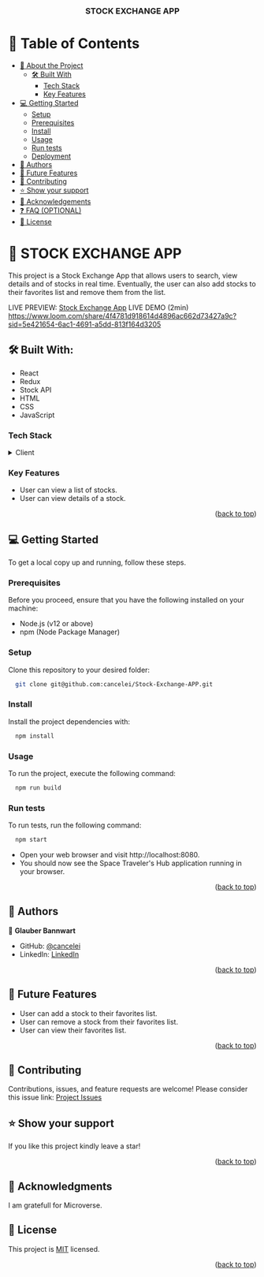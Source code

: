 
<a name="readme-top"></a>

<div align="center">
  <h3><b> STOCK EXCHANGE APP </b></h3>

</div>

# 📗 Table of Contents

- [📖 About the Project](#about-project)
  - [🛠 Built With](#built-with)
    - [Tech Stack](#tech-stack)
    - [Key Features](#key-features)
- [💻 Getting Started](#getting-started)
  - [Setup](#setup)
  - [Prerequisites](#prerequisites)
  - [Install](#install)
  - [Usage](#usage)
  - [Run tests](#run-tests)
  - [Deployment](#triangular_flag_on_post-deployment)
- [👥 Authors](#authors)
- [🔭 Future Features](#future-features)
- [🤝 Contributing](#contributing)
- [⭐️ Show your support](#support)
- [🙏 Acknowledgements](#acknowledgements)
- [❓ FAQ (OPTIONAL)](#faq)
- [📝 License](#license)

# 📖 STOCK EXCHANGE APP<a name="about-project"></a>

This project is a Stock Exchange App that allows users to search, view details and of stocks in real time. Eventually, the user can also add stocks to their favorites list and remove them from the list.

LIVE PREVIEW: [Stock Exchange App](https://cancelei.github.io/Stock-Exchange-APP/#/)
LIVE DEMO (2min) https://www.loom.com/share/4f4781d918614d4896ac662d73427a9c?sid=5e421654-6ac1-4691-a5dd-813f164d3205

## 🛠 Built With:<a name="built-with"></a>
- React
- Redux
- Stock API
- HTML
- CSS
- JavaScript

### Tech Stack <a name="tech-stack"></a>

<details>
  <summary>Client</summary>
  <ul>
    <li><a href="https://html.com/">HTML</a></li>
    <li><a href="https://developer.mozilla.org/en-US/docs/Web/CSS">CSS</a></li>
    <li><a href="https://developer.mozilla.org/en-US/docs/Web/javascript">JavaScript</a></li>
    <li><a href="https://react.dev/">React</a></li>
    <li><a href="https://redux-toolkit.js.org/">Redux</a></li>

  </ul>
</details>

### Key Features <a name="key-features"></a>

- User can view a list of stocks.
- User can view details of a stock.

<p align="right">(<a href="#readme-top">back to top</a>)</p>

<!-- GETTING STARTED -->

## 💻 Getting Started <a name="getting-started"></a>
To get a local copy up and running, follow these steps.

### Prerequisites
Before you proceed, ensure that you have the following installed on your machine:
- Node.js (v12 or above)
- npm (Node Package Manager)

### Setup
Clone this repository to your desired folder:

```sh
  git clone git@github.com:cancelei/Stock-Exchange-APP.git
```

### Install

Install the project dependencies with:

```sh
  npm install
```

### Usage

To run the project, execute the following command:

```sh
  npm run build
```

### Run tests

To run tests, run the following command:
```sh
  npm start
```
- Open your web browser and visit http://localhost:8080.
- You should now see the Space Traveler's Hub application running in your browser.


<p align="right">(<a href="#readme-top">back to top</a>)</p>

## 👥 Authors <a name="authors"></a>

👤 **Glauber Bannwart**

- GitHub: [@cancelei](https://github.com/cancelei)
- LinkedIn: [LinkedIn](https://linkedin.com/in/gbannwart)

<p align="right">(<a href="#readme-top">back to top</a>)</p>

<!-- FUTURE FEATURES -->

## 🔭 Future Features <a name="future-features"></a>

- User can add a stock to their favorites list.
- User can remove a stock from their favorites list.
- User can view their favorites list.

<p align="right">(<a href="#readme-top">back to top</a>)</p>

## 🤝 Contributing <a name="contributing"></a>

Contributions, issues, and feature requests are welcome! Please consider this issue link: [Project Issues](https://github.com/cancelei/Stock-Exchange-APP/issues)

## ⭐️ Show your support <a name="support"></a>

If you like this project kindly leave a star!

<p align="right">(<a href="#readme-top">back to top</a>)</p>


## 🙏 Acknowledgments <a name="acknowledgements"></a>

I am gratefull for Microverse.

## 📝 License <a name="license"></a>

This project is [MIT](./LICENSE.md) licensed.

<p align="right">(<a href="#readme-top">back to top</a>)</p>
